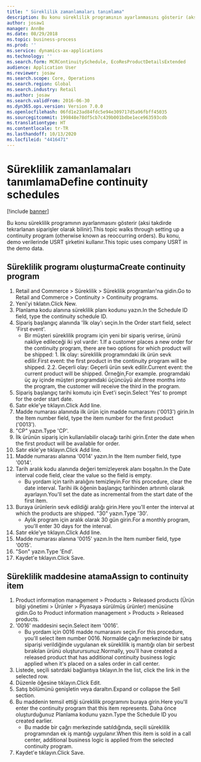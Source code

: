 ```yaml
---
title: " Süreklilik zamanlamaları tanımlama"
description: Bu konu süreklilik programının ayarlanmasını gösterir (aksi takdirde tekrarlanan siparişler olarak bilinir).
author: josaw1
manager: AnnBe
ms.date: 08/29/2018
ms.topic: business-process
ms.prod: ''
ms.service: dynamics-ax-applications
ms.technology: ''
ms.search.form: MCRContinuitySchedule, EcoResProductDetailsExtended
audience: Application User
ms.reviewer: josaw
ms.search.scope: Core, Operations
ms.search.region: Global
ms.search.industry: Retail
ms.author: josaw
ms.search.validFrom: 2016-06-30
ms.dyn365.ops.version: Version 7.0.0
ms.openlocfilehash: 06fd1e23ad84fdc5e94e309717d5a96fbff45035
ms.sourcegitcommit: 199848e78df5cb7c439b001bdbe1ece963593cdb
ms.translationtype: HT
ms.contentlocale: tr-TR
ms.lasthandoff: 10/13/2020
ms.locfileid: "4416471"
---
```

# <a name="define-continuity-schedules"></a><span data-ttu-id="da665-103"> Süreklilik zamanlamaları tanımlama</span><span class="sxs-lookup"><span data-stu-id="da665-103">Define continuity schedules</span></span>

[!include [banner](../includes/banner.md)]

<span data-ttu-id="da665-104">Bu konu süreklilik programının ayarlanmasını gösterir (aksi takdirde tekrarlanan siparişler olarak bilinir).</span><span class="sxs-lookup"><span data-stu-id="da665-104">This topic walks through setting up a continuity program (otherwise known as reoccurring orders).</span></span> <span data-ttu-id="da665-105">Bu konu, demo verilerinde USRT şirketini kullanır.</span><span class="sxs-lookup"><span data-stu-id="da665-105">This topic uses company USRT in the demo data.</span></span>


## <a name="create-continuity-program"></a><span data-ttu-id="da665-106">Süreklilik programı oluşturma</span><span class="sxs-lookup"><span data-stu-id="da665-106">Create continuity program</span></span>
1. <span data-ttu-id="da665-107">Retail and Commerce > Süreklilik > Süreklilik programları'na gidin.</span><span class="sxs-lookup"><span data-stu-id="da665-107">Go to Retail and Commerce > Continuity > Continuity programs.</span></span>
2. <span data-ttu-id="da665-108">Yeni'yi tıklatın.</span><span class="sxs-lookup"><span data-stu-id="da665-108">Click New.</span></span>
3. <span data-ttu-id="da665-109">Planlama kodu alanına süreklilik planı kodunu yazın.</span><span class="sxs-lookup"><span data-stu-id="da665-109">In the Schedule ID field, type the continuity schedule ID.</span></span>
4. <span data-ttu-id="da665-110">Sipariş başlangıç alanında 'İlk olay'ı seçin.</span><span class="sxs-lookup"><span data-stu-id="da665-110">In the Order start field, select 'First event'.</span></span>
    * <span data-ttu-id="da665-111">Bir müşteri süreklilik programı için yeni bir sipariş verirse, ürünü nakliye edileceği iki yol vardır:  1.</span><span class="sxs-lookup"><span data-stu-id="da665-111">If a customer places a new order for the continuity program, there are two options for which product will be shipped:  1.</span></span> <span data-ttu-id="da665-112">İlk olay: süreklilik programındaki ilk ürün sevk edilir.</span><span class="sxs-lookup"><span data-stu-id="da665-112">First event: the first product in the continuity program will be shipped.</span></span>  <span data-ttu-id="da665-113">2.</span><span class="sxs-lookup"><span data-stu-id="da665-113">2.</span></span> <span data-ttu-id="da665-114">Geçerli olay: Geçerli ürün sevk edilir.</span><span class="sxs-lookup"><span data-stu-id="da665-114">Current event: the current product will be shipped.</span></span> <span data-ttu-id="da665-115">Örneğin,</span><span class="sxs-lookup"><span data-stu-id="da665-115">For example.</span></span> <span data-ttu-id="da665-116">programdaki üç ay içinde müşteri programdaki üçüncüyü alır.</span><span class="sxs-lookup"><span data-stu-id="da665-116">three months into the program, the customer will receive the third in the program.</span></span>  
5. <span data-ttu-id="da665-117">Sipariş başlangıç tarihi komutu için Evet'i seçin.</span><span class="sxs-lookup"><span data-stu-id="da665-117">Select 'Yes' to prompt for the order start date.</span></span>
6. <span data-ttu-id="da665-118">Satır ekle'ye tıklayın.</span><span class="sxs-lookup"><span data-stu-id="da665-118">Click Add line.</span></span>
7. <span data-ttu-id="da665-119">Madde numarası alanında ilk ürün için madde numarasını ('0013') girin.</span><span class="sxs-lookup"><span data-stu-id="da665-119">In the Item number field, type the item number for the first product ('0013').</span></span>
8. <span data-ttu-id="da665-120">"CP" yazın.</span><span class="sxs-lookup"><span data-stu-id="da665-120">Type 'CP'.</span></span>
9. <span data-ttu-id="da665-121">İlk ürünün sipariş için kullanılabilir olacağı tarihi girin.</span><span class="sxs-lookup"><span data-stu-id="da665-121">Enter the date when the first product will be available for order.</span></span>
10. <span data-ttu-id="da665-122">Satır ekle'ye tıklayın.</span><span class="sxs-lookup"><span data-stu-id="da665-122">Click Add line.</span></span>
11. <span data-ttu-id="da665-123">Madde numarası alanına '0014' yazın.</span><span class="sxs-lookup"><span data-stu-id="da665-123">In the Item number field, type '0014'.</span></span>
12. <span data-ttu-id="da665-124">Tarih aralık kodu alanında değeri temizleyerek alanı boşaltın.</span><span class="sxs-lookup"><span data-stu-id="da665-124">In the Date interval code field, clear the value so the field is empty.</span></span>
    * <span data-ttu-id="da665-125">Bu yordam için tarih aralığını temizleyin.</span><span class="sxs-lookup"><span data-stu-id="da665-125">For this procedure, clear the date interval.</span></span> <span data-ttu-id="da665-126">Tarihi ilk öğenin başlangıç tarihinden artırımlı olarak ayarlayın.</span><span class="sxs-lookup"><span data-stu-id="da665-126">You'll set the date as incremental from the start date of the first item.</span></span>  
13. <span data-ttu-id="da665-127">Buraya ürünlerin sevk edildiği aralığı girin.</span><span class="sxs-lookup"><span data-stu-id="da665-127">Here you'll enter the interval at which the products are shipped.</span></span> <span data-ttu-id="da665-128">"30" yazın.</span><span class="sxs-lookup"><span data-stu-id="da665-128">Type '30'.</span></span>
    * <span data-ttu-id="da665-129">Aylık program için aralık olarak 30 gün girin.</span><span class="sxs-lookup"><span data-stu-id="da665-129">For a monthly program, you'll enter 30 days for the interval.</span></span>  
14. <span data-ttu-id="da665-130">Satır ekle'ye tıklayın.</span><span class="sxs-lookup"><span data-stu-id="da665-130">Click Add line.</span></span>
15. <span data-ttu-id="da665-131">Madde numarası alanına '0015' yazın.</span><span class="sxs-lookup"><span data-stu-id="da665-131">In the Item number field, type '0015'.</span></span>
16. <span data-ttu-id="da665-132">"Son" yazın.</span><span class="sxs-lookup"><span data-stu-id="da665-132">Type 'End'.</span></span>
17. <span data-ttu-id="da665-133">Kaydet'e tıklayın.</span><span class="sxs-lookup"><span data-stu-id="da665-133">Click Save.</span></span>

## <a name="assign-to-continuity-item"></a><span data-ttu-id="da665-134">Süreklilik maddesine atama</span><span class="sxs-lookup"><span data-stu-id="da665-134">Assign to continuity item</span></span>
1. <span data-ttu-id="da665-135">Product information management > Products > Released products (Ürün bilgi yönetimi > Ürünler > Piyasaya sürülmüş ürünler) menüsüne gidin.</span><span class="sxs-lookup"><span data-stu-id="da665-135">Go to Product information management > Products > Released products.</span></span>
2. <span data-ttu-id="da665-136">'0016' maddesini seçin.</span><span class="sxs-lookup"><span data-stu-id="da665-136">Select item '0016'.</span></span>
    * <span data-ttu-id="da665-137">Bu yordam için 0016 madde numarasını seçin.</span><span class="sxs-lookup"><span data-stu-id="da665-137">For this procedure, you'll select item number 0016.</span></span> <span data-ttu-id="da665-138">Normalde çağrı merkezinde bir satış siparişi verildiğinde uygulanan ek süreklilik iş mantığı olan bir serbest bırakılan ürünü oluşturursunuz.</span><span class="sxs-lookup"><span data-stu-id="da665-138">Normally, you'll have created a released product that has additional continuity business logic applied when it's placed on a sales order in call center.</span></span>  
3. <span data-ttu-id="da665-139">Listede, seçili satırdaki bağlantıya tıklayın.</span><span class="sxs-lookup"><span data-stu-id="da665-139">In the list, click the link in the selected row.</span></span>
4. <span data-ttu-id="da665-140">Düzenle öğesine tıklayın.</span><span class="sxs-lookup"><span data-stu-id="da665-140">Click Edit.</span></span>
5. <span data-ttu-id="da665-141">Satış bölümünü genişletin veya daraltın.</span><span class="sxs-lookup"><span data-stu-id="da665-141">Expand or collapse the Sell section.</span></span>
6. <span data-ttu-id="da665-142">Bu maddenin temsil ettiği süreklilik programını buraya girin.</span><span class="sxs-lookup"><span data-stu-id="da665-142">Here you'll enter the continuity program that this item represents.</span></span> <span data-ttu-id="da665-143">Daha önce oluşturduğunuz Planlama kodunu yazın.</span><span class="sxs-lookup"><span data-stu-id="da665-143">Type the Schedule ID you created earlier.</span></span>
    * <span data-ttu-id="da665-144">Bu madde bir çağrı merkezinde satıldığında, seçili süreklilik programından ek iş mantığı uygulanır.</span><span class="sxs-lookup"><span data-stu-id="da665-144">When this item is sold in a call center, additional business logic is applied from the selected continuity program.</span></span>  
7. <span data-ttu-id="da665-145">Kaydet'e tıklayın.</span><span class="sxs-lookup"><span data-stu-id="da665-145">Click Save.</span></span>

